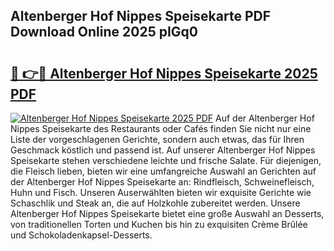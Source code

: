 ## Altenberger Hof Nippes Speisekarte PDF Download Online 2025 pIGq0

# <h2><a href="http://gcct17.nevu.top/?p=Altenberger+Hof+Nippes+Speisekarte">🔗 👉🔴 Altenberger Hof Nippes Speisekarte 2025 PDF</a></h2>

[![Altenberger Hof Nippes Speisekarte 2025 PDF](https://i.imgur.com/dBaPXMq.png)](http://gcct17.nevu.top/?p=Altenberger+Hof+Nippes+Speisekarte)
Auf der Altenberger Hof Nippes Speisekarte des Restaurants oder Cafés finden Sie nicht nur eine Liste der vorgeschlagenen Gerichte, sondern auch etwas, das für Ihren Geschmack köstlich und passend ist. Auf unserer Altenberger Hof Nippes Speisekarte stehen verschiedene leichte und frische Salate. Für diejenigen, die Fleisch lieben, bieten wir eine umfangreiche Auswahl an Gerichten auf der Altenberger Hof Nippes Speisekarte an: Rindfleisch, Schweinefleisch, Huhn und Fisch. Unseren Auserwählten bieten wir exquisite Gerichte wie Schaschlik und Steak an, die auf Holzkohle zubereitet werden. Unsere Altenberger Hof Nippes Speisekarte bietet eine große Auswahl an Desserts, von traditionellen Torten und Kuchen bis hin zu exquisiten Crème Brûlée und Schokoladenkapsel-Desserts.
